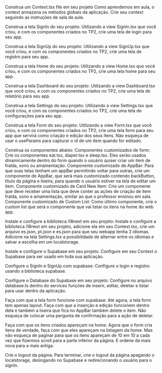 Construa um Context.tsx file em seu projeto
Como aprendemos em aula, o context armazena os métodos globais da aplicação. Crie seu context seguindo as instruções de sala de aula.

Construa a tela SignIn do seu projeto:
Utilizando a view SignIn.tsx que você criou, e com os componentes criados no TP2, crie uma tela de login para seu app.

Construa a tela SignUp do seu projeto:
Utilizando a view SignUp.tsx que você criou, e com os componentes criados no TP2, crie uma tela de registro para seu app.

Construa a tela Home do seu projeto:
Utilizando a view Home.tsx que você criou, e com os componentes criados no TP2, crie uma tela home para seu app.

Construa a tela Dashboard do seu projeto:
Utilizando a view Dashboard.tsx que você criou, e com os componentes criados no TP2, crie uma tela de relatório para seu app.

Construa a tela Settings do seu projeto:
Utilizando a view Settings.tsx que você criou, e com os componentes criados no TP2, crie uma tela de configurações para seu app.

Construa a tela Form do seu projeto:
Utilizando a view Form.tsx que você criou, e com os componentes criados no TP2, crie uma tela form para seu app que servirá como criação e edição dos seus itens. Não esqueça de usar o useParams para capturar o id de um item quando for editado.

Construa os componentes abaixo:
Componentes customizados de form:
Crie os componentes eat.tsx, diaper.tsx e sleep.tsx. Eles serão usados dinamicamente dentro do form quando o usuário quiser criar um item de fralda, sono ou amamentação.
Componente customizado de AppBar:
Para que suas telas tenham um appBar permitindo voltar para outras, crie um componente de AppBar, que será mais customizado contendo backButton, título da página e lixeira, para quando o usuário estiver na tela de editar um item.
Componente customizado de Card New Item:
Crie um componente que deve receber uma lista que deve conter as ações de criação de item fralda, sono e amamentação, similar ao que o professor ensinou em sala.
Componente customizado de Custom List:
Como último componente, crie o custom list que será o componente que vai listar os itens na home do web app.

Instale e configure a biblioteca i18next em seu projeto:
Instale e configure a biblioteca i18next em seu projeto, adicione ela em seu Context.tsx, crie um arquivo es.json, pt.json e es.json para que seu webapp tenha 3 idiomas. Adicione na tela Settings.tsx a possibilidade de alternar entre os idiomas e salvar a escolha em um localstorage.

Instale e configure o Supabase em seu projeto:
Configure em seu Context o Supabase para ser usado em toda sua aplicação.

Configure o SignIn e SignUp com supabase:
Configure o login e registro usando a biblioteca supabase.

Configure o Database do Supabase em seu projeto:
Configure no arquivo database.ts dentro do services funções de inserir, editar, deletar e listar para usar dentro da aplicação.

Faça com que a tela form funcione com supabase:
Até agora, a tela form tem apenas layout. Faça com que a inserção e edição funcionem dentro dela e também a lixeira que fica no AppBar também delete o item. Não esqueça de colocar uma pergunta de confirmação para a ação de deletar.

Faça com que os itens criados apareçam na home:
Agora que o form cria itens de verdade, faça com que eles apareçam na listagem da home. Mas não esqueça de paginar para que os itens apareçam de 10 em 10 a cada vez que fizermos scroll para a parte inferior da página. E ordene da mais nova para a mais antiga.

Crie o logout da página:
Para terminar, crie o logout da página apagando o localstorage, deslogando no Supabase e redirecionando o usuário para o signIn.